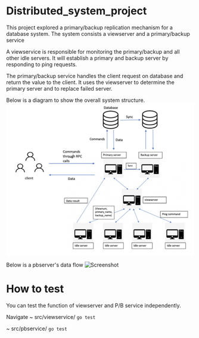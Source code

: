 # Distributed_system_project
This project explored a primary/backup replication mechanism for a database system. The system consists a viewserver and a primary/backup service 

A viewservice is responsible for monitoring the primary/backup and all other idle servers.
It will establish a primary and backup server by responding to ping requests.

The primary/backup service handles the client request on database and return the value to the client. It uses the viewserver to determine the primary server and to replace failed server.

Below is a diagram to show the overall system structure.
![Screenshot](system_stru.png) 

Below is a pbserver's data flow 
![Screenshot](PBServer_Data_Flow.png) 


# How to test
You can test the function of viewserver and P/B service independently. 

Navigate ~ src/viewservice/
```go test```

~ src/pbservice/
```go test```
